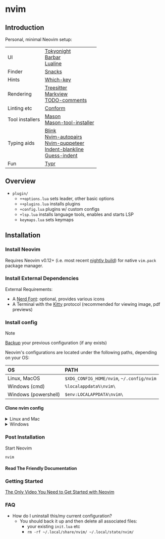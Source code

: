 # nvim

## Introduction

Personal, minimal Neovim setup:

|   |   |
|---|---|
UI | [Tokyonight](https://github.com/folke/tokyonight.nvim) <br> [Barbar](https://github.com/romgrk/barbar.nvim) <br> [Lualine](https://github.com/nvim-lualine/lualine.nvim)
Finder | [Snacks](https://github.com/folke/snacks.nvim)
Hints | [Which-key](https://github.com/folke/which-key.nvim)
Rendering | [Treesitter](https://github.com/nvim-treesitter/nvim-treesitter) <br> [Markview](https://github.com/OXY2DEV/markview.nvim)<br> [TODO-comments](https://github.com/folke/todo-comments.nvim)
Linting etc | [Conform](https://github.com/stevearc/conform.nvim)
Tool installers | [Mason](https://github.com/mason-org/mason.nvim) <br>[Mason-tool-installer](https://github.com/WhoIsSethDaniel/mason-tool-installer)
Typing aids | [Blink](https://github.com/saghen/blink.cmp) <br>[Nvim-autopairs](https://github.com/windwp/nvim-autopairs) <br>[Nvim-puppeteer](https://github.com/chrisgrieser/nvim-puppeteer) <br>[Indent-blankline](https://github.com/lukas-reineke/indent-blankline.nvim) <br>[Guess-indent](https://github.com/NMAC427/guess-indent.nvim)
Fun | [Typr](https://github.com/nvzone/typr)

## Overview

- `plugin/`
  - `++options.lua` sets leader, other basic options
  - `++plugins.lua` installs plugins 
  - `+config.lua` plugins w/ custom configs
  - `+lsp.lua` installs language tools, enables and starts LSP
  - `keymaps.lua` sets keymaps


## Installation

### Install Neovim

Requires Neovim v0.12+ (i.e. most recent [nightly build](
https://github.com/neovim/neovim/blob/master/INSTALL.md)) for native `vim.pack` package manager.

### Install External Dependencies

External Requirements:
- A [Nerd Font](https://www.nerdfonts.com/): optional, provides various icons
- A Terminal with the [Kitty](https://sw.kovidgoyal.net/kitty/) protocol (recommended for viewing image, pdf previews)

### Install config

> [!NOTE]
> [Backup](#FAQ) your previous configuration (if any exists)

Neovim's configurations are located under the following paths, depending on your OS:

| OS | PATH |
| :- | :--- |
| Linux, MacOS | `$XDG_CONFIG_HOME/nvim`, `~/.config/nvim` |
| Windows (cmd)| `%localappdata%\nvim\` |
| Windows (powershell)| `$env:LOCALAPPDATA\nvim\` |

#### Clone nvim config

<details><summary> Linux and Mac </summary>

```sh
git clone https://github.com/iacobo/nvim.git "${XDG_CONFIG_HOME:-$HOME/.config}"/nvim
```

</details>

<details><summary> Windows </summary>

If you're using `cmd.exe`:

```
git clone https://github.com/dam9000/kickstart-modular.nvim.git "%localappdata%\nvim"
```

If you're using `powershell.exe`

```
git clone https://github.com/dam9000/kickstart-modular.nvim.git "${env:LOCALAPPDATA}\nvim"
```

</details>

### Post Installation

Start Neovim

```sh
nvim
```

#### Read The Friendly Documentation


### Getting Started

[The Only Video You Need to Get Started with Neovim](https://youtu.be/m8C0Cq9Uv9o)

### FAQ

* How do I uninstall this/my current configuration?
  * You should back it up and then delete all associated files:
    * your existing `init.lua` etc
    * `rm -rf ~/.local/share/nvim/ ~/.local/state/nvim/`
